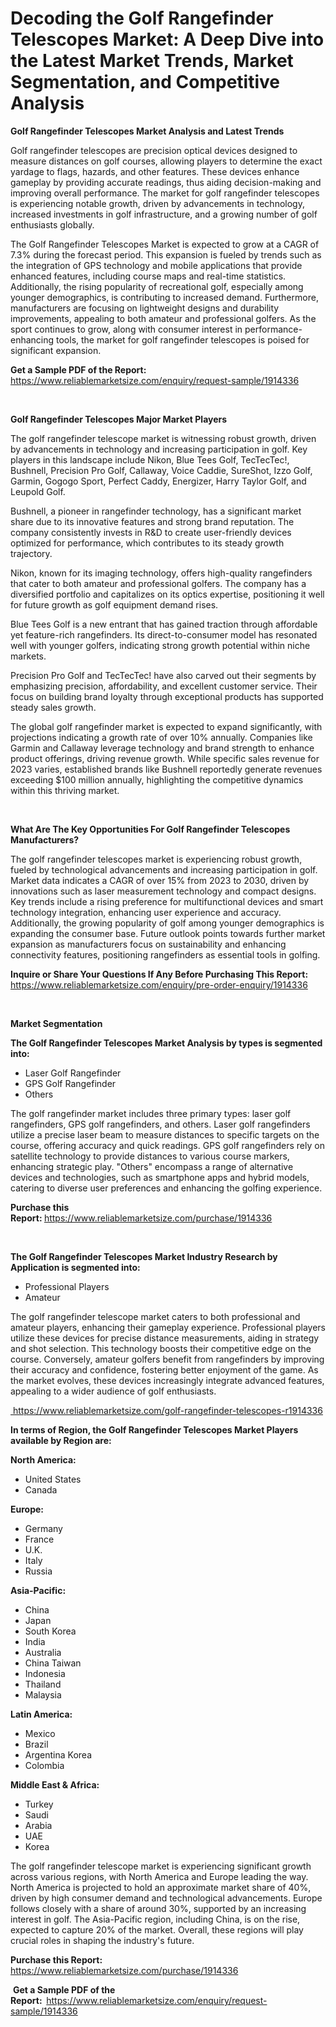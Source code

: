 <p><h1>Decoding the Golf Rangefinder Telescopes Market: A Deep Dive into the Latest Market Trends, Market Segmentation, and Competitive Analysis</h1></p><p><strong>Golf Rangefinder Telescopes Market Analysis and Latest Trends</strong></p>
<p><p>Golf rangefinder telescopes are precision optical devices designed to measure distances on golf courses, allowing players to determine the exact yardage to flags, hazards, and other features. These devices enhance gameplay by providing accurate readings, thus aiding decision-making and improving overall performance. The market for golf rangefinder telescopes is experiencing notable growth, driven by advancements in technology, increased investments in golf infrastructure, and a growing number of golf enthusiasts globally.</p><p>The Golf Rangefinder Telescopes Market is expected to grow at a CAGR of 7.3% during the forecast period. This expansion is fueled by trends such as the integration of GPS technology and mobile applications that provide enhanced features, including course maps and real-time statistics. Additionally, the rising popularity of recreational golf, especially among younger demographics, is contributing to increased demand. Furthermore, manufacturers are focusing on lightweight designs and durability improvements, appealing to both amateur and professional golfers. As the sport continues to grow, along with consumer interest in performance-enhancing tools, the market for golf rangefinder telescopes is poised for significant expansion.</p></p>
<p><strong>Get a Sample PDF of the Report:&nbsp;</strong> <a href="https://www.reliablemarketsize.com/enquiry/request-sample/1914336?utm_campaign=1991&utm_medium=2&utm_source=Github&utm_content=ia&utm_term=12042025&utm_id=golf-rangefinder-telescopes">https://www.reliablemarketsize.com/enquiry/request-sample/1914336</a></p>
<p>&nbsp;</p>
<p><strong>Golf Rangefinder Telescopes Major Market Players</strong></p>
<p><p>The golf rangefinder telescope market is witnessing robust growth, driven by advancements in technology and increasing participation in golf. Key players in this landscape include Nikon, Blue Tees Golf, TecTecTec!, Bushnell, Precision Pro Golf, Callaway, Voice Caddie, SureShot, Izzo Golf, Garmin, Gogogo Sport, Perfect Caddy, Energizer, Harry Taylor Golf, and Leupold Golf.</p><p>Bushnell, a pioneer in rangefinder technology, has a significant market share due to its innovative features and strong brand reputation. The company consistently invests in R&D to create user-friendly devices optimized for performance, which contributes to its steady growth trajectory. </p><p>Nikon, known for its imaging technology, offers high-quality rangefinders that cater to both amateur and professional golfers. The company has a diversified portfolio and capitalizes on its optics expertise, positioning it well for future growth as golf equipment demand rises.</p><p>Blue Tees Golf is a new entrant that has gained traction through affordable yet feature-rich rangefinders. Its direct-to-consumer model has resonated well with younger golfers, indicating strong growth potential within niche markets.</p><p>Precision Pro Golf and TecTecTec! have also carved out their segments by emphasizing precision, affordability, and excellent customer service. Their focus on building brand loyalty through exceptional products has supported steady sales growth.</p><p>The global golf rangefinder market is expected to expand significantly, with projections indicating a growth rate of over 10% annually. Companies like Garmin and Callaway leverage technology and brand strength to enhance product offerings, driving revenue growth. While specific sales revenue for 2023 varies, established brands like Bushnell reportedly generate revenues exceeding $100 million annually, highlighting the competitive dynamics within this thriving market.</p></p>
<p>&nbsp;</p>
<p><strong>What Are The Key Opportunities For Golf Rangefinder Telescopes Manufacturers?</strong></p>
<p><p>The golf rangefinder telescopes market is experiencing robust growth, fueled by technological advancements and increasing participation in golf. Market data indicates a CAGR of over 15% from 2023 to 2030, driven by innovations such as laser measurement technology and compact designs. Key trends include a rising preference for multifunctional devices and smart technology integration, enhancing user experience and accuracy. Additionally, the growing popularity of golf among younger demographics is expanding the consumer base. Future outlook points towards further market expansion as manufacturers focus on sustainability and enhancing connectivity features, positioning rangefinders as essential tools in golfing.</p></p>
<p><strong>Inquire or Share Your Questions If Any Before Purchasing This Report:</strong> <a href="https://www.reliablemarketsize.com/enquiry/pre-order-enquiry/1914336?utm_campaign=1991&utm_medium=2&utm_source=Github&utm_content=ia&utm_term=12042025&utm_id=golf-rangefinder-telescopes">https://www.reliablemarketsize.com/enquiry/pre-order-enquiry/1914336</a></p>
<p>&nbsp;</p>
<p><strong>Market Segmentation</strong></p>
<p><strong>The Golf Rangefinder Telescopes Market Analysis by types is segmented into:</strong></p>
<p><ul><li>Laser Golf Rangefinder</li><li>GPS Golf Rangefinder</li><li>Others</li></ul></p>
<p><p>The golf rangefinder market includes three primary types: laser golf rangefinders, GPS golf rangefinders, and others. Laser golf rangefinders utilize a precise laser beam to measure distances to specific targets on the course, offering accuracy and quick readings. GPS golf rangefinders rely on satellite technology to provide distances to various course markers, enhancing strategic play. "Others" encompass a range of alternative devices and technologies, such as smartphone apps and hybrid models, catering to diverse user preferences and enhancing the golfing experience.</p></p>
<p><strong>Purchase this Report:&nbsp;</strong><a href="https://www.reliablemarketsize.com/purchase/1914336?utm_campaign=1991&utm_medium=2&utm_source=Github&utm_content=ia&utm_term=12042025&utm_id=golf-rangefinder-telescopes">https://www.reliablemarketsize.com/purchase/1914336</a></p>
<p>&nbsp;</p>
<p><strong>The Golf Rangefinder Telescopes Market Industry Research by Application is segmented into:</strong></p>
<p><ul><li>Professional Players</li><li>Amateur</li></ul></p>
<p><p>The golf rangefinder telescope market caters to both professional and amateur players, enhancing their gameplay experience. Professional players utilize these devices for precise distance measurements, aiding in strategy and shot selection. This technology boosts their competitive edge on the course. Conversely, amateur golfers benefit from rangefinders by improving their accuracy and confidence, fostering better enjoyment of the game. As the market evolves, these devices increasingly integrate advanced features, appealing to a wider audience of golf enthusiasts.</p></p>
<p><a href="https://www.reliablemarketsize.com/golf-rangefinder-telescopes-r1914336?utm_campaign=1991&utm_medium=2&utm_source=Github&utm_content=ia&utm_term=12042025&utm_id=golf-rangefinder-telescopes">&nbsp;https://www.reliablemarketsize.com/golf-rangefinder-telescopes-r1914336</a></p>
<p><strong>In terms of Region, the Golf Rangefinder Telescopes Market Players available by Region are:</strong></p>
<p>
    <p> <strong> North America: </strong>
        <ul>
            <li>United States</li>
            <li>Canada</li>
        </ul>
        </p> 
    <p> <strong> Europe: </strong>
        <ul>
            <li>Germany</li>
            <li>France</li>
            <li>U.K.</li>
            <li>Italy</li>
            <li>Russia</li>
        </ul>
        </p> 
    <p> <strong> Asia-Pacific: </strong>
        <ul>
            <li>China</li>
            <li>Japan</li>
            <li>South Korea</li>
            <li>India</li>
            <li>Australia</li>
            <li>China Taiwan</li>
            <li>Indonesia</li>
            <li>Thailand</li>
            <li>Malaysia</li>
        </ul>
        </p> 
    <p> <strong> Latin America: </strong>
        <ul>
            <li>Mexico</li>
            <li>Brazil</li>
            <li>Argentina Korea</li>
            <li>Colombia</li>
        </ul>
        </p> 
    <p> <strong> Middle East & Africa: </strong>
        <ul>
            <li>Turkey</li>
            <li>Saudi</li>
            <li>Arabia</li>
            <li>UAE</li>
            <li>Korea</li>
        </ul>
    </p>
    </p>
<p><p>The golf rangefinder telescope market is experiencing significant growth across various regions, with North America and Europe leading the way. North America is projected to hold an approximate market share of 40%, driven by high consumer demand and technological advancements. Europe follows closely with a share of around 30%, supported by an increasing interest in golf. The Asia-Pacific region, including China, is on the rise, expected to capture 20% of the market. Overall, these regions will play crucial roles in shaping the industry's future.</p></p>
<p><strong>Purchase this Report: </strong><a href="https://www.reliablemarketsize.com/purchase/1914336?utm_campaign=1991&utm_medium=2&utm_source=Github&utm_content=ia&utm_term=12042025&utm_id=golf-rangefinder-telescopes">https://www.reliablemarketsize.com/purchase/1914336</a></p>
<p>&nbsp;<strong>Get a Sample PDF of the Report:&nbsp;&nbsp;</strong><a href="https://www.reliablemarketsize.com/enquiry/request-sample/1914336?utm_campaign=1991&utm_medium=2&utm_source=Github&utm_content=ia&utm_term=12042025&utm_id=golf-rangefinder-telescopes">https://www.reliablemarketsize.com/enquiry/request-sample/1914336</a></p>
<p><strong></strong></p>
<p><p></p><p></p><p></p></p>